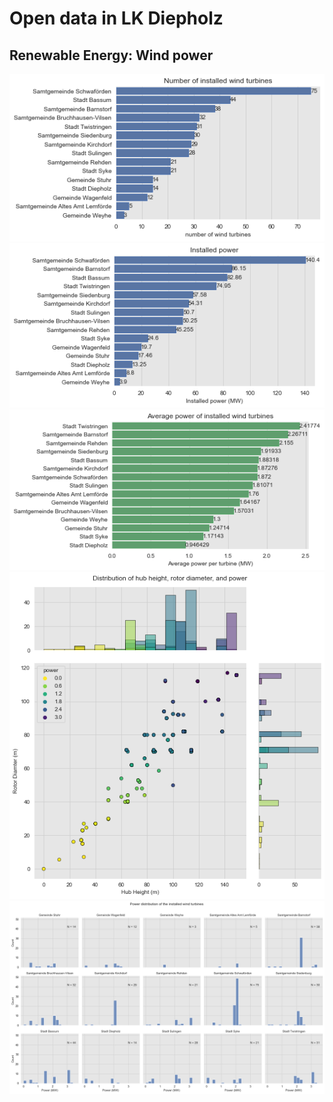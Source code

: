 # Open data in LK Diepholz

## Renewable Energy: Wind power

![](images/number_wind_turbines.png)
![](images/power_wind_turbines.png)
![](images/average_power_wind_turbines.png)
![](images/technical_properties_wind_turbines.png)
![](images/model_distribution_turbines.png)
